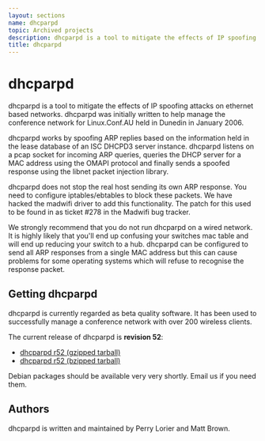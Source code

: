 ```yaml
---
layout: sections
name: dhcparpd
topic: Archived projects
description: dhcparpd is a tool to mitigate the effects of IP spoofing attacks on ethernet based networks. dhcparpd was initially written to help manage the conference network for Linux.Conf.AU held in Dunedin in January 2006.
title: dhcparpd
---
```


# dhcparpd

dhcparpd is a tool to mitigate the effects of IP spoofing attacks on ethernet based networks. dhcparpd was initially written to help manage the conference network for Linux.Conf.AU held in Dunedin in January 2006.

dhcparpd works by spoofing ARP replies based on the information held in the lease database of an ISC DHCPD3 server instance. dhcparpd listens on a pcap socket for incoming ARP queries, queries the DHCP server for a MAC address using the OMAPI protocol and finally sends a spoofed response using the libnet packet injection library.

dhcparpd does not stop the real host sending its own ARP response. You need to configure iptables/ebtables to block these packets. We have hacked the madwifi driver to add this functionality. The patch for this used to be found in as ticket #278 in the Madwifi bug tracker.

We strongly recommend that you do not run dhcparpd on a wired network. It is highly likely that you'll end up confusing your switches mac table and will end up reducing your switch to a hub. dhcparpd can be configured to send all ARP responses from a single MAC address but this can cause problems for some operating systems which will refuse to recognise the response packet.

## Getting dhcparpd

dhcparpd is currently regarded as beta quality software. It has been used to successfully manage a conference network with over 200 wireless clients.

The current release of dhcparpd is **revision 52**:

- [dhcparpd r52 (gzipped tarball)](../downloads/dhcparpd-r52.tar.gz)
- [dhcparpd r52 (bzipped tarball)](../downloads/dhcparpd-r52.tar.bz2)

Debian packages should be available very very shortly. Email us if you need them.

## Authors

dhcparpd is written and maintained by Perry Lorier and Matt Brown.
